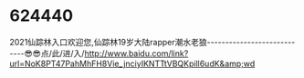 # 624440
2021仙踪林入口欢迎您,仙踪林19岁大陆rapper潮水老狼----------------------------😎😎点/此/进/入/http://www.baidu.com/link?url=NoK8PT47PahMhFH8Vie_jnciyIKNTTtVBQKpill6udK&amp;wd
